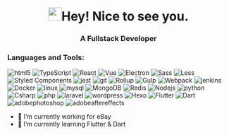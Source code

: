 <h1 align="center"><img width="30" src="https://emojis.slackmojis.com/emojis/images/1607077101/11614/pop_cat.gif?1607077101" />Hey! Nice to see you.</h1>
<h3 align="center">A Fullstack Developer</h3>

<h3 align=left>Languages and Tools:</h3><p><img alt=html5 src="https://img.shields.io/badge/-HTML5-E34F26?style=flat-square&logo=html5&logoColor=white"> <img alt=TypeScript src="https://img.shields.io/badge/-TypeScript-007ACC?style=flat-square&logo=typescript&logoColor=white"> <img alt=React src="https://img.shields.io/badge/-React-45b8d8?style=flat-square&logo=react&logoColor=white"> <img alt=Vue src="https://img.shields.io/badge/-Vue-45b8d8?style=flat-square&logo=vue.js&logoColor=white"> <img alt=Electron src="https://img.shields.io/badge/-Electron-45b8d8?style=flat-square&logo=electron&logoColor=white"> <img alt=Sass src="https://img.shields.io/badge/-Sass-CC6699?style=flat-square&logo=sass&logoColor=white"> <img alt=Less src="https://img.shields.io/badge/-Less-CC6699?style=flat-square&logo=less&logoColor=white"> <img alt="Styled Components"src="https://img.shields.io/badge/-Styled_Components-CC6699?style=flat-square&logo=styled-components&logoColor=white"> <img alt=jest src="https://img.shields.io/badge/-Jest-C21325?style=flat-square&logo=jest&logoColor=white"> <img alt=git src="https://img.shields.io/badge/-Git-F05032?style=flat-square&logo=git&logoColor=white"> <img alt=Rollup src="https://img.shields.io/badge/-Rollup-EC4A3F?style=flat-square&logo=rollup.js&logoColor=white"> <img alt=Gulp src="https://img.shields.io/badge/-Gulp-EC4A3F?style=flat-square&logo=gulp&logoColor=white"> <img alt=Webpack src="https://img.shields.io/badge/-Webpack-F05032?style=flat-square&logo=webpack&logoColor=white"> <img alt=jenkins src="https://img.shields.io/badge/-Jenkins-45b8d8?style=flat-square&logo=jenkins&logoColor=white"> <img alt=Docker src="https://img.shields.io/badge/-Docker-46a2f1?style=flat-square&logo=docker&logoColor=white"> <img alt=linux src="https://img.shields.io/badge/-Linux-46a2f1?style=flat-square&logo=linux&logoColor=white"> <img alt=mysql src="https://img.shields.io/badge/-Mysql-13aa52?style=flat-square&logo=mysql&logoColor=white"> <img alt=MongoDB src="https://img.shields.io/badge/-MongoDB-13aa52?style=flat-square&logo=mongodb&logoColor=white"> <img alt=Redis src="https://img.shields.io/badge/-Redis-13aa52?style=flat-square&logo=redis&logoColor=white"> <img alt=Nodejs src="https://img.shields.io/badge/-Nodejs-blue?style=flat-square&logo=Node.js&logoColor=white"> <img alt=python src="https://img.shields.io/badge/-Python-blue?style=flat-square&logo=python&logoColor=white"> <img alt=Csharp src="https://img.shields.io/badge/-Csharp-blue?style=flat-square&logo=c-sharp&logoColor=white"> <img alt=php src="https://img.shields.io/badge/-Php-blue?style=flat-square&logo=php&logoColor=white"> <img alt=laravel src="https://img.shields.io/badge/-Laravel-blueviolet?style=flat-square&logo=laravel&logoColor=white"> <img alt=wordpress src="https://img.shields.io/badge/-Wordpress-blueviolet?style=flat-square&logo=wordpress&logoColor=white"> <img alt=Hexo src="https://img.shields.io/badge/-Hexo-blueviolet?style=flat-square&logo=hexo&logoColor=white"> <img alt=Flutter src="https://img.shields.io/badge/-Flutter-important?style=flat-square&logo=flutter&logoColor=white"> <img alt=Dart src="https://img.shields.io/badge/-Dart-important?style=flat-square&logo=dart&logoColor=white"> <img alt=adobephotoshop src="https://img.shields.io/badge/-Adobe Photoshop-43853d?style=flat-square&logo=adobe-photoshop&logoColor=white"> <img alt=adobeaftereffects src="https://img.shields.io/badge/-Adobe AfterEffects-43853d?style=flat-square&logo=adobe-after-effects&logoColor=white">


- 🔭 I’m currently working for eBay
- 🌱 I’m currently learning Flutter & Dart

<!--
[![my GitHub](https://github-readme-stats.vercel.app/api?username=Hojondo&amp;show_icons=true)]()
-->

<!--
**Hojondo/Hojondo** is a ✨ _special_ ✨ repository because its `README.md` (this file) appears on your GitHub profile.

Here are some ideas to get you started:

- 🔭 I’m currently working on ...
- 🌱 I’m currently learning ...
- 👯 I’m looking to collaborate on ...
- 🤔 I’m looking for help with ...
- 💬 Ask me about ...
- 📫 How to reach me: ...
- 😄 Pronouns: ...
- ⚡ Fun fact: ...
-->
